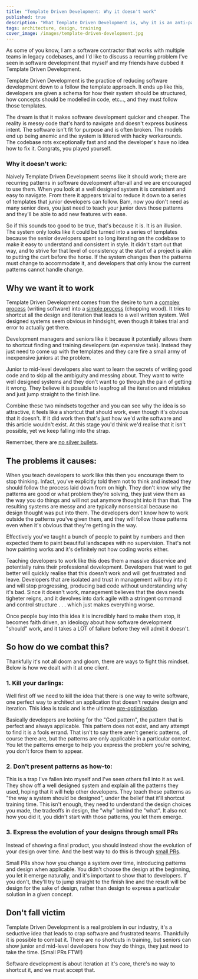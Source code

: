```yaml
---
title: "Template Driven Development: Why it doesn't work"
published: true
description: "What Template Driven Development is, why it is an anti-pattern, why it so seductive and how to work around it."
tags: architecture, design, training
cover_image: /images/template-driven-development.jpg
---
```


As some of you know, I am a software contractor that works with multiple teams in legacy codebases, and I'd like to discuss a recurring problem I've seen in software development that myself and my friends have dubbed it Template Driven Development.

Template Driven Development is the practice of reducing software development down to a follow the template approach. It ends up like this, developers are given a schema for how their system should be structured, how concepts should be modelled in code, etc..., and they must follow those templates. 

The dream is that it makes software development quicker and cheaper. The reality is messy code that's hard to navigate and doesn't express business intent. The software isn't fit for purpose and is often broken. The models end up being anemic and the system is littered with hacky workarounds. The codebase rots exceptionally fast and and the developer's have no idea how to fix it. Congrats, you played yourself.

### Why it doesn't work:
Naively Template Driven Development seems like it should work; there are recurring patterns in software development after-all and we are encouraged to use them. When you look at a well designed system it is consistent and easy to navigate. From there it appears trivial to reduce it down to a series of templates that junior developers can follow. Bam, now you don't need as many senior devs, you just need to teach your junior devs those patterns and they'll be able to add new features with ease.

So if this sounds too good to be true, that's because it is. It is an illusion. The system only looks like it could be turned into a series of templates because the senior developers spent so long iterating on the codebase to make it easy to understand and consistent in style. It didn't start out that way, and to strive for that level of consistency at the start of a project is akin to putting the cart before the horse. If the system changes then the patterns must change to accommodate it, and developers that only know the current patterns cannot handle change.

## Why we want it to work
Template Driven Development comes from the desire to turn a [complex process](https://en.wikipedia.org/wiki/Cynefin_framework#Complex) (writing software) into a [simple process](https://en.wikipedia.org/wiki/Cynefin_framework#Simple_/_Obvious_/_Clear) (chopping wood). It tries to shortcut all the design and iteration that leads to a well written system. Well designed systems seem obvious in hindsight, even though it takes trial and error to actually get there. 

Development managers and seniors like it because it potentially allows them to shortcut finding and training developers (an expensive task). Instead they just need to come up with the templates and they care fire a small army of inexpensive juniors at the problem.

Junior to mid-level developers also want to learn the secrets of writing good code and to skip all the ambiguity and messing about. They want to write well designed systems and they don't want to go through the pain of getting it wrong. They believe it is possible to leapfrog all the iteration and mistakes and just jump straight to the finish line.

Combine these two mindsets together and you can see why the idea is so attractive, it feels like a shortcut that should work, even though it's obvious that it doesn't. If it did work then that's just how we'd write software and this article wouldn't exist. At this stage you'd think we'd realise that it isn't possible, yet we keep falling into the strap.

Remember, there are [no silver bullets](https://en.wikipedia.org/wiki/No_Silver_Bullet).

## The problems it causes:

When you teach developers to work like this then you encourage them to stop thinking. Infact, you've explicitly told them not to think and instead they should follow the process laid down from on high. They don't know why the patterns are good or what problem they're solving, they just view them as the way you do things and will not put anymore thought into it than that. The resulting systems are messy and are typically nonsensical because no design thought was put into them. The developers don't know how to work outside the patterns you've given them, and they will follow those patterns even when it's obvious that they're getting in the way.

Effectively you've taught a bunch of people to paint by numbers and then expected them to paint beautiful landscapes with no supervision. That's not how painting works and it's definitely not how coding works either.

Teaching developers to work like this does them a massive disservice and potentially ruins their professional development. Developers that want to get better will quickly realise that this doesn't work and will get frustrated and leave. Developers that are isolated and trust in management will buy into it and will stop progressing, producing bad code without understanding why it's bad. Since it doesn't work, management believes that the devs needs tigheter reigns, and it devolves into dark agile with a stringent command and control structure . . . which just makes everything worse.

Once people buy into this idea it is incredibly hard to make them stop, it becomes faith driven, an ideology about how software development "should" work, and it takes a LOT of failure before they will admit it doesn't. 

## So how do we combat this?
Thankfully it's not all doom and gloom, there are ways to fight this mindset. Below is how we dealt with it at one client.

### 1. Kill your darlings:
Well first off we need to kill the idea that there is one way to write software, one perfect way to architect an application that doesn't require design and iteration. This idea is toxic and is the ultimate [pre-optimisation](https://stackify.com/premature-optimization-evil/).

Basically developers are looking for the "God pattern", the pattern that is perfect and always applicable. This pattern does not exist, and any attempt to find it is a fools errand. That isn't to say there aren't generic patterns, of course there are, but the patterns are only applicable in a particular context. You let the patterns emerge to help you express the problem you're solving, you don't force them to appear.

### 2. Don't present patterns as how-to:
This is a trap I've fallen into myself and I've seen others fall into it as well. They show off a well designed system and explain all the patterns they used, hoping that it will help other developers. They teach these patterns as "the way a system should be designed", under the belief that it'll shortcut training time. This isn't enough, they need to understand the design choices you made, the tradeoffs in design, the "why" behind the "what". It also not how you did it, you didn't start with those patterns, you let them emerge.

### 3. Express the evolution of your designs through small PRs
Instead of showing a final product, you should instead show the evolution of your design over time. And the best way to do this is through [small PRs](https://hackernoon.com/the-art-of-pull-requests-6f0f099850f9).

Small PRs show how you change a system over time, introducing patterns and design when applicable. You didn't choose the design at the beginning, you let it emerge naturally, and it's important to show that to developers. If you don't, they'll try to jump straight to the finish line and the result will be design for the sake of design, rather than design to express a particular solution in a given concept.

## Don't fall victim
Template Driven Development is a real problem in our industry, it's a seductive idea that leads to crap software and frustrated teams. Thankfully it is possible to combat it. There are no shortcuts in training, but seniors can show junior and mid-level developers how they do things, they just need to take the time. (Small PRs FTW!)

Software development is about iteration at it's core, there's no way to shortcut it, and we must accept that.
